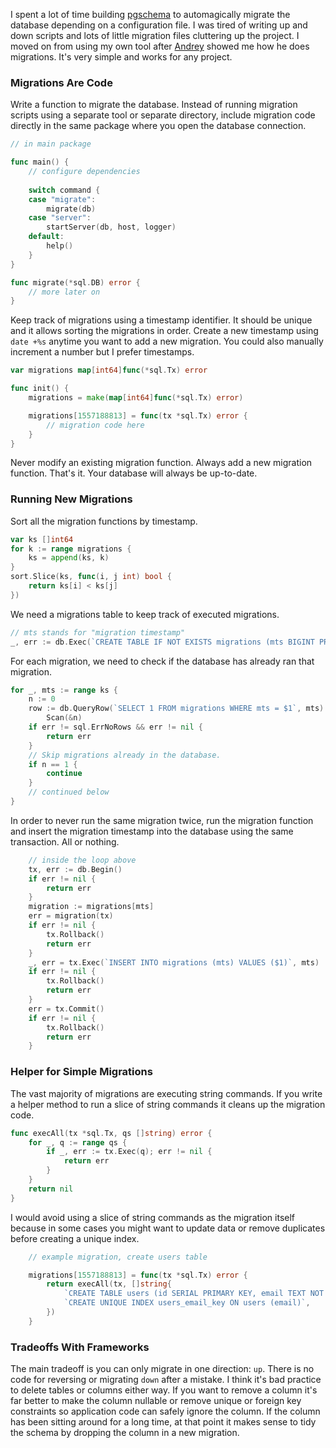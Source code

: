 I spent a lot of time building [pgschema](https://github.com/aj0strow/pgschema) to automagically migrate the database depending on a configuration file. I was tired of writing up and down scripts and lots of little migration files cluttering up the project. I moved on from using my own tool after [Andrey](https://twitter.com/shazow) showed me how he does migrations. It's very simple and works for any project. 

### Migrations Are Code

Write a function to migrate the database. Instead of running migration scripts using a separate tool or separate directory, include migration code directly in the same package where you open the database connection. 

```go
// in main package

func main() {
    // configure dependencies
    
    switch command {
    case "migrate":
        migrate(db)
    case "server":
        startServer(db, host, logger)
    default:
        help()
    }
}

func migrate(*sql.DB) error {
    // more later on
}
```

Keep track of migrations using a timestamp identifier. It should be unique and it allows sorting the migrations in order. Create a new timestamp using `date +%s` anytime you want to add a new migration. You could also manually increment a number but I prefer timestamps. 

```go
var migrations map[int64]func(*sql.Tx) error

func init() {
    migrations = make(map[int64]func(*sql.Tx) error)

    migrations[1557188813] = func(tx *sql.Tx) error {
        // migration code here
    }
}
```

Never modify an existing migration function. Always add a new migration function. That's it. Your database will always be up-to-date. 

### Running New Migrations

Sort all the migration functions by timestamp. 

```go
var ks []int64
for k := range migrations {
    ks = append(ks, k)
}
sort.Slice(ks, func(i, j int) bool {
    return ks[i] < ks[j]
})
```

We need a migrations table to keep track of executed migrations. 

```go
// mts stands for "migration timestamp"
_, err := db.Exec(`CREATE TABLE IF NOT EXISTS migrations (mts BIGINT PRIMARY KEY)`)
```

For each migration, we need to check if the database has already ran that migration. 

```go
for _, mts := range ks {
    n := 0
    row := db.QueryRow(`SELECT 1 FROM migrations WHERE mts = $1`, mts).
        Scan(&n)
    if err != sql.ErrNoRows && err != nil {
        return err
    }
    // Skip migrations already in the database. 
    if n == 1 {
        continue
    }
    // continued below
}
```

In order to never run the same migration twice, run the migration function and insert the migration timestamp into the database using the same transaction. All or nothing. 

```go
    // inside the loop above
    tx, err := db.Begin()
    if err != nil {
        return err
    }
    migration := migrations[mts]
    err = migration(tx)
    if err != nil {
        tx.Rollback()
        return err
    }
    _, err = tx.Exec(`INSERT INTO migrations (mts) VALUES ($1)`, mts)
    if err != nil {
        tx.Rollback()
        return err
    }
    err = tx.Commit()
    if err != nil {
        tx.Rollback()
        return err
    }
```

### Helper for Simple Migrations

The vast majority of migrations are executing string commands. If you write a helper method to run a slice of string commands it cleans up the migration code. 

```go
func execAll(tx *sql.Tx, qs []string) error {
    for _, q := range qs {
        if _, err := tx.Exec(q); err != nil {
            return err
        }
    }
    return nil
}
```

I would avoid using a slice of string commands as the migration itself because in some cases you might want to update data or remove duplicates before creating a unique index. 

```go
    // example migration, create users table

    migrations[1557188813] = func(tx *sql.Tx) error {
        return execAll(tx, []string{
            `CREATE TABLE users (id SERIAL PRIMARY KEY, email TEXT NOT NULL)`,
            `CREATE UNIQUE INDEX users_email_key ON users (email)`,
        })
    }
```

### Tradeoffs With Frameworks

The main tradeoff is you can only migrate in one direction: `up`. There is no code for reversing or migrating `down` after a mistake. I think it's bad practice to delete tables or columns either way. If you want to remove a column it's far better to make the column nullable or remove unique or foreign key constraints so application code can safely ignore the column. If the column has been sitting around for a long time, at that point it makes sense to tidy the schema by dropping the column in a new migration. 
